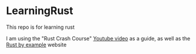 # LearningRust

This repo is for learning rust

I am using the "Rust Crash Course" [Youtube video](https://www.youtube.com/watch?v=zF34dRivLOw) as a guide, as well as the [Rust by example](https://doc.rust-lang.org/stable/rust-by-example/primitives.html) website

